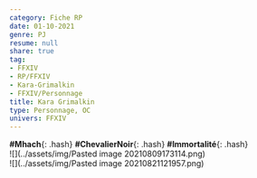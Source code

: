 ```yaml
---
category: Fiche RP
date: 01-10-2021
genre: PJ
resume: null
share: true
tag:
- FFXIV
- RP/FFXIV
- Kara-Grimalkin
- FFXIV/Personnage
title: Kara Grimalkin
type: Personnage, OC
univers: FFXIV
---
```


**#Mhach**{: .hash} **#ChevalierNoir**{: .hash} **#Immortalité**{: .hash}  
![](../assets/img/Pasted image 20210809173114.png)  
![](../assets/img/Pasted image 20210821121957.png)
